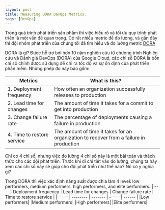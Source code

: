 ```yaml
---
layout: post
title: Measuring DORA DevOps Metrics.
tags: [DevOps]
---
```


Trong quá trình phát triển sản phẩm thì việc hiểu rõ và tối ưu quy trình phát triển là một vấn đề quan trọng.
Có rất nhiều metric để đo lường, và gần đây thì đội nhóm phát triển của chúng tôi đã tìm hiểu và đo lường metric [DORA](https://cloud.google.com/blog/products/devops-sre/announcing-dora-2021-accelerate-state-of-devops-report)

DORA là gì? 
Được hỗ trợ bởi hơn 10 năm nghiên cứu từ chương trình Nghiên cứu và Đánh giá DevOps (DORA) của Google Cloud, 
các chỉ số DORA là bốn chỉ số chính được sử dụng để chỉ ra tốc độ và sự ổn định của phát triển phần mềm. Những phép đo này bao gồm:

| Metrics    | What is this? |
| -------- | ------- |
| 1. Deployment frequency  | How often an organization successfully releases to production    |
| 2. Lead time for changes  | The amount of time it takes for a commit to get into production   |
| 3. Change failure rate | The percentage of deployments causing a failure in production   |
| 4. Time to restore service | The amount of time it takes for an organization to recover from a failure in production   |

Chỉ có 4 chỉ số, nhưng việc đo lường 4 chỉ số này là một bài toán và thách thức cho các đội phát triển. Trước khi đi chi tiết vào đo lường, chúng
ta hãy xem các chỉ số này sẽ giúp cho đội phát triển như thế nào? Nó có ý nghĩa gì?

Trong DORA thì việc xác định năng suất được chia làm 4 level: low performers, medium performers, high performers, and elite performers.
| ---- | Deployment frequency     | Lead time for changes  | Change failure rate | Time to restore service |
|------| -------- | ------- | ------| ------ |
|Low performers|
|Medium performers|
|High performers|
|Elite performers|













